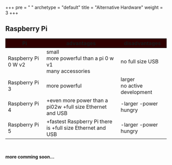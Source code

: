 +++
pre = "<i class='fas fa-laptop'></i> "
archetype = "default"
title = "Alternative Hardware"
weight = 3
+++


<style>
main{
text-align: center !important;
}

th{
text-align: center !important;
background-color: #300000 !important;
}
</style>

## Raspberry Pi

|                 Pi                    |                   advantages                  				 |		       disadvantages    |
|---------------------------------------|--------------------------------------------------------------------------------|--------------------------------------|
|  Raspberry Pi 0 W v2 			| small <br> more powerful than a pi 0 w v1 <br> many accessories    				 | no full size USB 			|
|  Raspberry Pi 3			| more powerful  									 | larger <br> no active development	|
|  Raspberry Pi 4			| +even more power than a pi02w  +full size Ethernet and USB   			 |-larger -power hungry 		|
|  Raspberry Pi 5			| +fastest Raspberry Pi there is +full size Ethernet and USB                     | -larger -power hungry		|


<br>

**more comming soon...**
